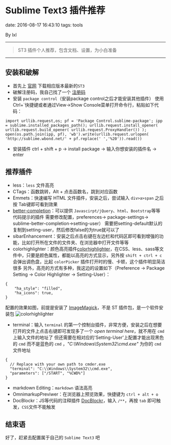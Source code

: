 # Sublime Text3 插件推荐
date: 2016-08-17 16:43:10
tags: tools

By lxl

------

> ST3 插件个人推荐，包含文档、设置，为小白准备

------

## 安装和破解
- 首先上 [官网](http://www.sublimetext.com/3) 下载相应版本最新的`ST3`
- 破解注册码，我自己找了一个 [注册码](http://blog.sina.com.cn/s/blog_7f5571aa0102w3xq.html)
- 安装 `package control`（安装package control之后才能安装其他插件）
使用Ctrl+`快捷键或者通过View->Show Console菜单打开命令行，粘贴如下代码：
``````
import urllib.request,os; pf = 'Package Control.sublime-package'; ipp = sublime.installed_packages_path(); urllib.request.install_opener( urllib.request.build_opener( urllib.request.ProxyHandler()) ); open(os.path.join(ipp, pf), 'wb').write(urllib.request.urlopen( 'http://sublime.wbond.net/' + pf.replace(' ','%20')).read())
``````
- 安装插件 ctrl + shift + p -> install package -> 输入你想安装的插件名 -> enter

## 推荐插件
- less：`less` 文件高亮
- CTags：函数跳转，Alt + 点击函数名，跳到对应函数
- Emmets：快速编写 HTML 文件插件，安装之后，尝试输入 `div>a>span` 之后按 Tab键即可看到效果
- [better-completion](https://github.com/Pleasurazy/Sublime-Better-Completion)：可以提供 `Javascirpt/jQuery`、`html`、`Bootstrap`等等 代码提示的插件 需要修改配置，preferences-> package-settings-> sublime-better-completion->setting-user）
  需要把setting-default默认的复制到setting-user，然后修改false的为true就可以了
- sibarEnhancement：安装之后点击右键在左边栏和代码区即可看到增强的功能，比如打开所在文件的文件夹、在浏览器中打开文件等等
- colorhighlighter：颜色高亮插件[colorhighlighter](https://github.com/Monnoroch/ColorHighlighter)，在CSS、less、sass等文件中，只要是颜色属性，都能以高亮的方式显示，另外按 `shift + ctrl + c` 会弹出调色盘，比起 `colorPicker` 插件打开时的慢、卡顿，这个插件明显简洁很多
另外，高亮的方式有多种，我这边的设置如下（Preference -> Package Setting -> Color Highlighter -> Setting-User）：
````
{
    "ha_style": "filled",
    "ha_icons": true,
}

````
配置的效果如图，前提是安装了 [ImageMagick](http://www.imagemagick.org/script/binary-releases.php)，不是 ST 插件包，是一个软件安装包
![colorhighlighter](https://camo.githubusercontent.com/e13f5346a650e7e3fc2269fd4de3904d78c8fd1e/687474703a2f2f692e696d6775722e636f6d2f55506d456b30392e706e67)

- terminal：输入 `terminal` 的第一个控制台插件，非常方便，安装之后在想要打开的文件上点击右键即可发现多了一个 *open terminal here*，就不用在 `cmd`  上输入文件的地址了
但还需要在相对应的'Setting-User'上配置才能出现黑色的 `cmd` 而不是蓝色的 `cmd` ，*"C:\\Windows\\System32\\cmd.exe"* 为你的 `cmd` 文件地址
`````
{
  // Replace with your own path to cmder.exe
  "terminal": "C:\\Windows\\System32\\cmd.exe",
  "parameters": ["/START", "%CWD%"]
}
`````
- markdown Editing：`markdown` 语法高亮
- OmnimarkupPreviwer：在浏览器上预览效果，快捷键为 `ctrl + alt + o`
- DocBlockr：JS等代码的注释插件 [DocBlockr](https://github.com/spadgos/sublime-jsdocs)，输入 `/**`，再按 `tab` 即可触发，`CSS`文件不能触发

## 结束语
好了，赶紧去配置属于自己的 `Sublime Text3` 吧
